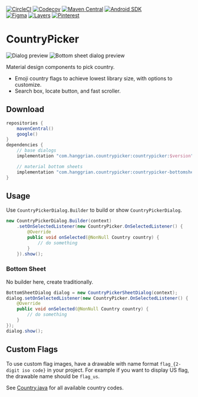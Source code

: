 [![CircleCI](https://img.shields.io/circleci/build/gh/hanggrian/countrypicker)](https://app.circleci.com/pipelines/github/hanggrian/countrypicker/)
[![Codecov](https://img.shields.io/codecov/c/gh/hanggrian/countrypicker)](https://app.codecov.io/gh/hanggrian/countrypicker/)
[![Maven Central](https://img.shields.io/maven-central/v/com.hanggrian.countrypicker/countrypicker)](https://central.sonatype.com/artifact/com.hanggrian.countrypicker/countrypicker/)
[![Android SDK](https://img.shields.io/badge/android-21%2B-34a853)](https://developer.android.com/tools/releases/platforms/#5.0) \
[![Figma](https://img.shields.io/badge/design-figma-f24e1e)](https://www.figma.com/community/file/1502658681774912727/)
[![Layers](https://img.shields.io/badge/showcase-layers-000)](https://layers.to/layers/cmamfenj6000cjo0cwdp38uem/)
[![Pinterest](https://img.shields.io/badge/pin-pinterest-bd081c)](https://www.pinterest.com/pin/1107322627133852252/)

# CountryPicker

![](https://github.com/hendraanggrian/countrypicker/raw/assets/preview_dialog.gif "Dialog preview")
![](https://github.com/hendraanggrian/countrypicker/raw/assets/preview_bottomsheet.gif "Bottom sheet dialog preview")

Material design components to pick country.

- Emoji country flags to achieve lowest library size, with options to customize.
- Search box, locate button, and fast scroller.

## Download

```gradle
repositories {
    mavenCentral()
    google()
}
dependencies {
    // base dialogs
    implementation "com.hanggrian.countrypicker:countrypicker:$version"

    // material bottom sheets
    implementation "com.hanggrian.countrypicker:countrypicker-bottomsheet:$version"
}
```

## Usage

Use `CountryPickerDialog.Builder` to build or show `CountryPickerDialog`.

```java
new CountryPickerDialog.Builder(context)
    .setOnSelectedListener(new CountryPicker.OnSelectedListener() {
        @Override
        public void onSelected(@NonNull Country country) {
            // do something
        }
    }).show();
```

### Bottom Sheet

No builder here, create traditionally.

```java
BottomSheetDialog dialog = new CountryPickerSheetDialog(context);
dialog.setOnSelectedListener(new CountryPicker.OnSelectedListener() {
    @Override
    public void onSelected(@NonNull Country country) {
        // do something
    }
});
dialog.show();
```

## Custom Flags

To use custom flag images, have a drawable with name format
`flag_{2-digit iso code}` in your project. For example if you want to display US
flag, the drawable name should be `flag_us`.

See [Country.java](/countrypicker/src/com/hendraanggrian/appcompat/countrypicker/Country.java)
for all available country codes.
